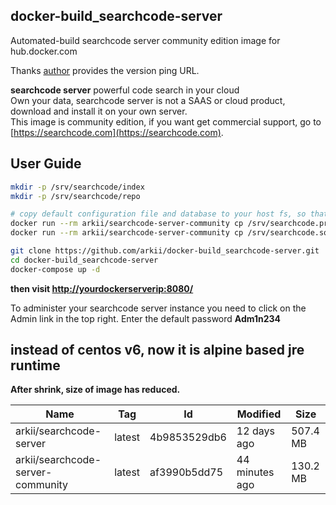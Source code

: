 ## docker-build_searchcode-server  

Automated-build searchcode server community edition image for hub.docker.com  

Thanks [author](http://www.boyter.org/) provides the version ping URL.
  
**searchcode server** powerful code search in your cloud  
Own your data, searchcode server is not a SAAS or cloud product, download and install it on your own server.  
This image is community edition, if you want get commercial support, go to [https://searchcode.com](https://searchcode.com).  

## User Guide

```sh
mkdir -p /srv/searchcode/index
mkdir -p /srv/searchcode/repo

# copy default configuration file and database to your host fs, so that your configuration could kept after you destroy the container. if you want run searchcode-server in production environment, run 2 commands below is recommended.
docker run --rm arkii/searchcode-server-community cp /srv/searchcode.properties /srv/searchcode/searchcode.properties
docker run --rm arkii/searchcode-server-community cp /srv/searchcode.sqlite /srv/searchcode/searchcode.sqlite

git clone https://github.com/arkii/docker-build_searchcode-server.git
cd docker-build_searchcode-server
docker-compose up -d
```

**then visit [http://yourdockerserverip:8080/](http://yourdockerserverip:8080/)**  

To administer your searchcode server instance you need to click on the Admin link in the top right.
Enter the default password **Adm1n234**


## instead of centos v6, now it is alpine based jre runtime  

**After shrink, size of image has reduced.**

Name | Tag | Id | Modified | Size
--- | --- | --- | --- | ---
arkii/searchcode-server | latest | 4b9853529db6 | 12 days ago | 507.4 MB
arkii/searchcode-server-community | latest | af3990b5dd75 | 44 minutes ago | 130.2 MB

